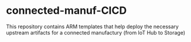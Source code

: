 # connected-manuf-CICD
This repository contains ARM templates that help deploy the necessary upstream artifacts for a connected manufactury (from IoT Hub to Storage)
